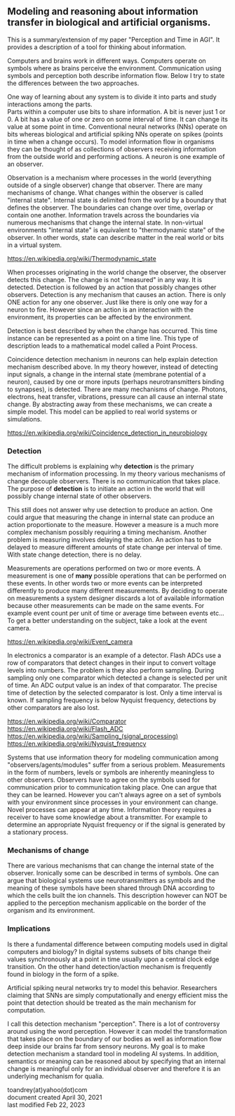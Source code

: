 ﻿## Modeling and reasoning about information transfer in biological and artificial organisms.

This is a summary/extension of my paper "Perception and Time in AGI".  It provides a description of a tool for thinking about information.

Computers and brains work in different ways.  Computers operate on symbols where as brains perceive the environment.  Communication using symbols and perception both describe information flow.  Below I try to state the differences between the two approaches.

One way of learning about any system is to divide it into parts and study interactions among the parts.  
Parts within a computer use bits to share information.  A bit is never just 1 or 0. A bit has a value of one or zero on some interval of time.  It can change its value at some point in time.  Conventional neural networks (NNs) operate on bits whereas biological and artificial spiking NNs operate on spikes (points in time when a change occurs).
To model information flow in organisms they can be thought of as collections of observers receiving information from the outside world and performing actions.  A neuron is one example of an observer.

Observation is a mechanism where processes in the world (everything outside of a single observer) change that observer.  There are many mechanisms of change.  What changes within the observer is called "internal state".  Internal state is delimited from the world by a boundary that defines the observer.  The boundaries can change over time, overlap or contain one another.  Information travels across the boundaries via numerous mechanisms that change the internal state.  In non-virtual environments "internal state" is equivalent to "thermodynamic state" of the observer.  In other words, state can describe matter in the real world or bits in a virtual system.  

https://en.wikipedia.org/wiki/Thermodynamic_state  

When processes originating in the world change the observer, the observer detects this change.  The change is not "measured" in any way.  It is detected.  Detection is followed by an action that possibly changes other observers.  Detection is any mechanism that causes an action.  There is only ONE action for any one observer. Just like there is only one way for a neuron to fire.  However since an action is an interaction with the environment, its properties can be affected by the environment.  

Detection is best described by when the change has occurred.  This time instance can be represented as a point on a time line.  This type of description leads to a mathematical model called a Point Process.

Coincidence detection mechanism in neurons can help explain detection mechanism described above.  In my theory however, instead of detecting input signals, a change in the internal state (membrane potential of a neuron), caused by one or more inputs (perhaps neurotransmitters binding to synapses), is detected.  There are many mechanisms of change.  Photons, electrons, heat transfer, vibrations, pressure can all cause an internal state change.  By abstracting away from these mechanisms, we can create a simple model.  This model can be applied to real world systems or simulations.  

https://en.wikipedia.org/wiki/Coincidence_detection_in_neurobiology  

### Detection
The difficult problems is explaining why **detection** is the primary mechanism of information processing.  In my theory various mechanisms of change decouple observers.  There is no communication that takes place.  The purpose of **detection** is to initiate an action in the world that will possibly change internal state of other observers.  

This still does not answer why use detection to produce an action.  One could argue that measuring the change in internal state can produce an action proportionate to the measure.  However a measure is a much more complex mechanism possibly requiring a timing mechanism.  Another problem is measuring involves delaying the action.  An action has to be delayed to measure different amounts of state change per interval of time.  With state change detection, there is no delay.  

Measurements are operations performed on two or more events.  A measurement is one of **many** possible operations that can be performed on these events.  In other words two or more events can be interpreted differently to produce many different measurements.  By deciding to operate on measurements a system designer discards a lot of available information because other measurements can be made on the same events.  For example event count per unit of time or average time between events etc...  To get a better understanding on the subject, take a look at the event camera.  

https://en.wikipedia.org/wiki/Event_camera  

In electronics a comparator is an example of a detector.  Flash ADCs use a row of comparators that detect changes in their input to convert voltage levels into numbers.  The problem is they also perform sampling.  During sampling only one comparator which detected a change is selected per unit of time.  An ADC output value is an index of that comparator.  The precise time of detection by the selected comparator is lost.  Only a time interval is known.  If sampling frequency is below Nyquist frequency, detections by other comparators are also lost.  

https://en.wikipedia.org/wiki/Comparator  
https://en.wikipedia.org/wiki/Flash_ADC  
https://en.wikipedia.org/wiki/Sampling_(signal_processing)  
https://en.wikipedia.org/wiki/Nyquist_frequency  

Systems that use information theory for modeling communication among "observers/agents/modules" suffer from a serious problem.  Measurements in the form of numbers, levels or symbols are inherently meaningless to other observers.  Observers have to agree on the symbols used for communication prior to communication taking place.  One can argue that they can be learned.  However you can't always agree on a set of symbols with your environment since processes in your environment can change.  Novel processes can appear at any time.  Information theory requires a receiver to have some knowledge about a transmitter.  For example to determine an appropriate Nyquist frequency or if the signal is generated by a stationary process.  

### Mechanisms of change
There are various mechanisms that can change the internal state of the observer. Ironically some can be described in terms of symbols. One can argue that biological systems use neurotransmitters as symbols and the meaning of these symbols have been shared through DNA according to which the cells built the ion channels. This description however can NOT be applied to the perception mechanism applicable on the border of the organism and its environment.

### Implications
Is there a fundamental difference between computing models used in digital computers and biology?  In digital systems subsets of bits change their values synchronously at a point in time usually upon a central clock edge transition.  On the other hand detection/action mechanism is frequently found in biology in the form of a spike.  

Artificial spiking neural networks try to model this behavior.  Researchers claiming that SNNs are simply computationally and energy efficient miss the point that detection should be treated as the main mechanism for computation.

I call this detection mechanism "perception".  There is a lot of controversy around using the word perception.  However it can model the transformation that takes place on the boundary of our bodies as well as information flow deep inside our brains far from sensory neurons.  My goal is to make detection mechanism a standard tool in modeling AI systems. In addition, semantics or meaning can be reasoned about by specifying that an internal change is meaningful only for an individual observer and therefore it is an underlying mechanism for qualia.  


toandrey(at)yahoo(dot)com  
document created April 30, 2021  
last modified Feb 22, 2023  
